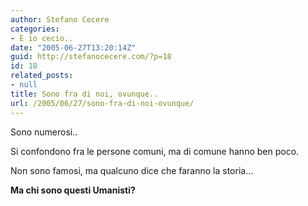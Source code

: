 ```yaml
---
author: Stefano Cecere
categories:
- E io cecio..
date: "2005-06-27T13:20:14Z"
guid: http://stefanocecere.com/?p=18
id: 18
related_posts:
- null
title: Sono fra di noi, ovunque..
url: /2005/06/27/sono-fra-di-noi-ovunque/
---
```


Sono numerosi..

Si confondono fra le persone comuni, ma di comune hanno ben poco.

Non sono famosi, ma qualcuno dice che faranno la storia&#8230;

**Ma chi sono questi Umanisti?**